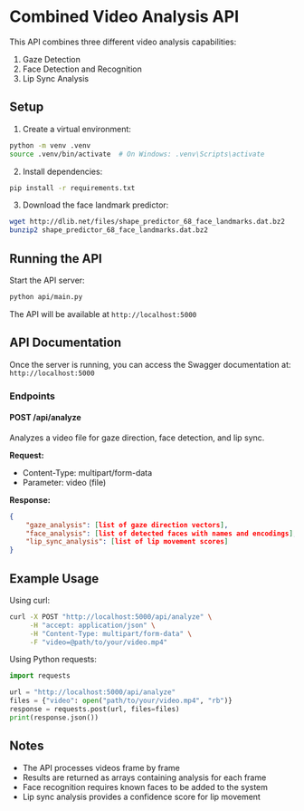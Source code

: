 # Combined Video Analysis API

This API combines three different video analysis capabilities:
1. Gaze Detection
2. Face Detection and Recognition
3. Lip Sync Analysis

## Setup

1. Create a virtual environment:
```bash
python -m venv .venv
source .venv/bin/activate  # On Windows: .venv\Scripts\activate
```

2. Install dependencies:
```bash
pip install -r requirements.txt
```

3. Download the face landmark predictor:
```bash
wget http://dlib.net/files/shape_predictor_68_face_landmarks.dat.bz2
bunzip2 shape_predictor_68_face_landmarks.dat.bz2
```

## Running the API

Start the API server:
```bash
python api/main.py
```

The API will be available at `http://localhost:5000`

## API Documentation

Once the server is running, you can access the Swagger documentation at:
`http://localhost:5000`

### Endpoints

#### POST /api/analyze
Analyzes a video file for gaze direction, face detection, and lip sync.

**Request:**
- Content-Type: multipart/form-data
- Parameter: video (file)

**Response:**
```json
{
    "gaze_analysis": [list of gaze direction vectors],
    "face_analysis": [list of detected faces with names and encodings],
    "lip_sync_analysis": [list of lip movement scores]
}
```

## Example Usage

Using curl:
```bash
curl -X POST "http://localhost:5000/api/analyze" \
     -H "accept: application/json" \
     -H "Content-Type: multipart/form-data" \
     -F "video=@path/to/your/video.mp4"
```

Using Python requests:
```python
import requests

url = "http://localhost:5000/api/analyze"
files = {"video": open("path/to/your/video.mp4", "rb")}
response = requests.post(url, files=files)
print(response.json())
```

## Notes

- The API processes videos frame by frame
- Results are returned as arrays containing analysis for each frame
- Face recognition requires known faces to be added to the system
- Lip sync analysis provides a confidence score for lip movement 